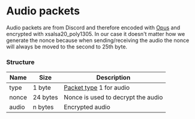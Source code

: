 # Audio packets

Audio packets are from Discord and therefore encoded with [Opus](https://www.opus-codec.org/) and encrypted with
xsalsa20_poly1305. In our case it doesn't matter how we generate the nonce because when sending/receiving the audio the nonce
will always be moved to the second to 25th byte.

### Structure

| Name  | Size     | Description                          |
|-------|----------|--------------------------------------|
| type  | 1 byte   | [Packet type](packet.md) 1 for audio |
| nonce | 24 bytes | Nonce is used to decrypt the audio   |
| audio | n bytes  | Encrypted audio                      |